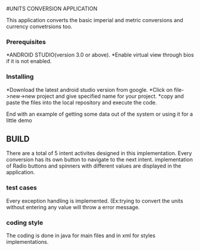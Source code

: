 #UNITS CONVERSION APPLICATION

This application converts the basic imperial and metric conversions and currency convetrsions too.


### Prerequisites

*ANDROID STUDIO(version 3.0 or above).
*Enable virtual view through bios if it is not enabled.

### Installing

*Download the latest android studio version from google.
*Click on file->new->new project and give specified name for your project.
*copy and paste the files into the local repository and execute the code.


End with an example of getting some data out of the system or using it for a little demo

## BUILD

There are a total of 5 intent activites designed in this implementation.
Every conversion has its own button to navigate to the next intent.
implementation of Radio buttons and spinners with different values are displayed in the application.

### test cases

Every exception handling is implemented. (Ex:trying to convert the units without entering any value will throw a error message.
 

###  coding style 

 The coding is done in java for main files and in xml for styles implementations.
